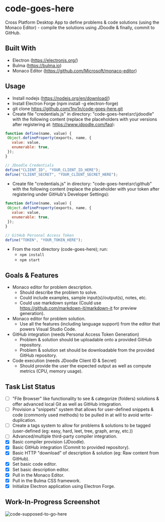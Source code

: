 # code-goes-here

Cross Platform Desktop App to define problems & code solutions (using the Monaco Editor) - compile the solutions using JDoodle & finally, commit to GitHub.

## Built With

 * Electron (https://electronjs.org/)
 * Bulma (https://bulma.io)
 * Monaco Editor (https://github.com/Microsoft/monaco-editor)

## Usage
 * Install nodejs (https://nodejs.org/en/download/)
 * Install Electron Forge (npm install -g electron-forge)
 * git clone https://github.com/1nv1n/code-goes-here.git
 * Create file "credentials.js" in directory: "code-goes-here\src\jdoodle" with the following content (replace the placeholders with your versions after registering at: https://www.jdoodle.com/faq):
 ```javascript
function define(name, value) {
  Object.defineProperty(exports, name, {
    value: value,
    enumerable: true,
  });
}

// JDoodle Credentials
define("CLIENT_ID", "YOUR_CLIENT_ID_HERE");
define("CLIENT_SECRET", "YOUR_CLIENT_SECRET_HERE");
```
 * Create file "credentials.js" in directory: "code-goes-here\src\github" with the following content (replace the placeholder with your token after registering under GitHub's Developer Settings):
 ```javascript
function define(name, value) {
  Object.defineProperty(exports, name, {
    value: value,
    enumerable: true,
  });
}

// GitHub Personal Access Token
define("TOKEN", "YOUR_TOKEN_HERE");
```
 * From the root directory (code-goes-here); run:
   * `npm install`
   * `npm start`

## Goals & Features

 * Monaco editor for problem description.
   * Should describe the problem to solve.
   * Could include examples, sample input(s)/output(s), notes, etc.
   * Could use markdown syntax (Could use https://github.com/markdown-it/markdown-it for preview generation).
 * Monaco editor for problem solution.
   * Use all the features (including language support) from the editor that powers Visual Studio Code.
 * GitHub integration (needs Personal Access Token Generation)
   * Problem & solution should be uploadable onto a provided GitHub repository.
   * Problem & solution set should be downloadable from the provided GitHub repository.
 * Code execution (needs JDoodle Client ID & Secret)
   * Should provide the user the expected output as well as compute metrics (CPU, memory usage).

## Task List Status
 - [ ] "File Browser" like functionality to see & categorize (folders) solutions & offer advanced local Git as well as GitHub integration.
 - [ ] Provision a "snippets" system that allows for user-defined snippets & code (commonly used methods) to be pulled in at will to avoid write-duplication.
 - [ ] Create a tags system to allow for problems & solutions to be tagged (user-defined (eg: easy, hard, leet, tree, graph, array, etc.))
 - [ ] Advanced/multiple third-party compiler integration.
 - [x] Basic compiler provision (JDoodle).
 - [x] Basic GitHub integration (Commit to provided repository).
 - [x] Basic HTTP "download" of description & solution (eg: Raw content from GitHub).
 - [x] Set basic code editor.
 - [x] Set basic description editor.
 - [x] Pull in the Monaco Editor.
 - [x] Pull in the Bulma CSS framework.
 - [x] Initialize Electron application using Electron Forge.

## Work-In-Progress Screenshot
![code-supposed-to-go-here](https://i.imgur.com/983JIYq.png)
